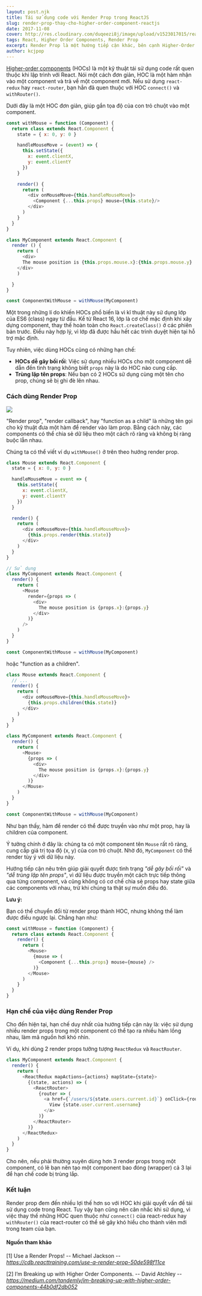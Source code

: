 ```yaml
---
layout: post.njk
title: Tái sử dụng code với Render Prop trong ReactJS
slug: render-prop-thay-cho-higher-order-component-reactjs
date: 2017-11-08
cover: http://res.cloudinary.com/duqeezi8j/image/upload/v1523017015/react_odxssl.jpg
tags: React, Higher Order Components, Render Prop
excerpt: Render Prop là một hướng tiếp cận khác, bên cạnh Higher-Order Components, để giải quyết vấn đề tái sử dụng code trong ReactJS.
author: kcjpop
---
```


[Higher-order components](https://reactjs.org/docs/higher-order-components.html) (HOCs) là một kỹ thuật tái sử dụng code rất quen thuộc khi lập trình với React. Nói một cách đơn giản, HOC là một hàm nhận vào một component và trả về một component mới. Nếu sử dụng `react-redux` hay `react-router`, bạn hẳn đã quen thuộc với HOC `connect()` và `withRouter()`.

Dưới đây là một HOC đơn giản, giúp gắn tọa độ của con trỏ chuột vào một component.

```javascript
const withMouse = function (Component) {
  return class extends React.Component {
    state = { x: 0, y: 0 }

    handleMouseMove = (event) => {
      this.setState({
        x: event.clientX,
        y: event.clientY
      })
    }

    render() {
      return (
        <div onMouseMove={this.handleMouseMove}>
          <Component {...this.props} mouse={this.state}/>
        </div>
      )
    }
  }
}

class MyComponent extends React.Component {
  render () {
    return (
      <div>
      The mouse position is {this.props.mouse.x}:{this.props.mouse.y}
    </div>
    )

  }
}

const ComponentWithMouse = withMouse(MyComponent)
```

Một trong những lí do khiến HOCs phổ biến là vì kĩ thuật này sử dụng lớp của ES6 (class) ngay từ đầu. Kể từ React 16, lớp là cơ chế mặc định khi xây dựng component, thay thế hoàn toàn cho `React.createClass()` ở các phiên bản trước. Điều này hợp lý, vì lớp đã được hầu hết các trình duyệt hiện tại hỗ trợ mặc định.

Tuy nhiên, việc dùng HOCs cũng có những hạn chế:

- **HOCs dễ gây bối rối**: Việc sử dụng nhiều HOCs cho một component dễ dẫn đến tình trạng không biết `props` này là do HOC nào cung cấp.
- **Trùng lặp tên props**: Nếu bạn có 2 HOCs sử dụng cùng một tên cho prop, chúng sẽ bị ghi đè lên nhau.

### Cách dùng Render Prop

![](https://res.cloudinary.com/duqeezi8j/image/upload/v1510109188/blob_ixcygo09d1_wfqumj.png)

"Render prop", "render callback", hay "function as a child" là những tên gọi cho kỹ thuật đưa một hàm để render vào làm prop. Bằng cách này, các components có thể chia sẻ dữ liệu theo một cách rõ ràng và không bị ràng buộc lẫn nhau.

Chúng ta có thể viết ví dụ `withMouse()` ở trên theo hướng render prop.

```javascript
class Mouse extends React.Component {
  state = { x: 0, y: 0 }

  handleMouseMove = event => {
    this.setState({
      x: event.clientX,
      y: event.clientY
    })
  }

  render() {
    return (
      <div onMouseMove={this.handleMouseMove}>
        {this.props.render(this.state)}
      </div>
    )
  }
}

// Sử dụng
class MyComponent extends React.Component {
  render() {
    return (
      <Mouse
        render={props => (
          <div>
            The mouse position is {props.x}:{props.y}
          </div>
        )}
      />
    )
  }
}

const ComponentWithMouse = withMouse(MyComponent)
```

hoặc "function as a children".

```javascript
class Mouse extends React.Component {
  // ...
  render() {
    return (
      <div onMouseMove={this.handleMouseMove}>
        {this.props.children(this.state)}
      </div>
    )
  }
}

class MyComponent extends React.Component {
  render() {
    return (
      <Mouse>
        {props => (
          <div>
            The mouse position is {props.x}:{props.y}
          </div>
        )}
      </Mouse>
    )
  }
}

const ComponentWithMouse = withMouse(MyComponent)
```

Như bạn thấy, hàm để render có thể được truyền vào như một prop, hay là children của component.

Ý tưởng chính ở đây là: chúng ta có một component tên `Mouse` rất rõ ràng, cung cấp giá trị tọa độ (x, y) của con trỏ chuột. Nhờ đó, `MyComponent` có thể render tùy ý với dữ liệu này.

Hướng tiếp cận nêu trên giúp giải quyết được tình trạng _"dễ gây bối rối"_ và _"dễ trùng lặp tên props"_, vì dữ liệu được truyền một cách trực tiếp thông qua từng component, và cũng không có cơ chế chia sẻ props hay state giữa các components với nhau, trừ khi chúng ta thật sự muốn điều đó.

**Lưu ý:**

Bạn có thể chuyển đổi từ render prop thành HOC, nhưng không thể làm được điều ngược lại. Chẳng hạn như:

```javascript
const withMouse = function (Component) {
  return class extends React.Component {
    render() {
      return (
        <Mouse>
          {mouse => (
            <Component {...this.props} mouse={mouse} />
          )}
        </Mouse>
      )
    }
  }
}
```

### Hạn chế của việc dùng Render Prop

Cho đến hiện tại, hạn chế duy nhất của hướng tiếp cận này là: việc sử dụng nhiều render props trong một component có thể tạo ra nhiều hàm lồng nhau, làm mã nguồn hơi khó nhìn.

Ví dụ, khi dùng 2 render props  tưởng tượng `ReactRedux` và `ReactRouter`.

```javascript
class MyComponent extends React.Component {
  render() {
    return (
      <ReactRedux mapActions={actions} mapState={state}>
        {(state, actions) => (
          <ReactRouter>
            {router => (
              <a href={`/users/${state.users.current.id}`} onClick={router.handleLink}>
                View {state.user.current.username}
              </a>
            )}
          </ReactRouter>
        )}
      </ReactRedux>
    )
  }
}
```

Cho nên, nếu phải thường xuyên dùng hơn 3 render props trong một component, có lẽ bạn nên tạo một component bao đóng (wrapper) cả 3 lại để hạn chế code bị trùng lắp.

### Kết luận

Render prop đem đến nhiều lợi thế hơn so với HOC khi giải quyết vấn đề tái sử dụng code trong React. Tuy vậy bạn cũng nên cân nhắc khi sử dụng, vì việc thay thế những HOC quen thuộc như  `connect()` của react-redux hay `withRouter()` của react-router có thể sẽ gây khó hiểu cho thành viên mới trong team của bạn.

#### Nguồn tham khảo

[1] Use a Render Props! -- Michael Jackson -- *https://cdb.reacttraining.com/use-a-render-prop-50de598f11ce*

[2] I’m Breaking up with Higher Order Components. -- David Atchley -- *https://medium.com/tandemly/im-breaking-up-with-higher-order-components-44b0df2db052*
